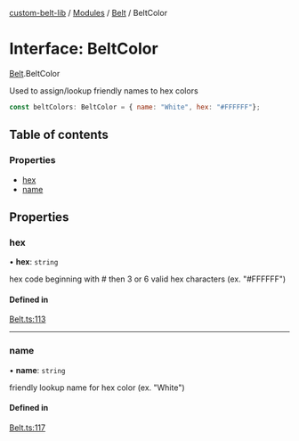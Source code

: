 [custom-belt-lib](../README.md) / [Modules](../modules.md) / [Belt](../modules/Belt.md) / BeltColor

# Interface: BeltColor

[Belt](../modules/Belt.md).BeltColor

Used to assign/lookup friendly names to hex colors

```js
const beltColors: BeltColor = { name: "White", hex: "#FFFFFF"};
```

## Table of contents

### Properties

- [hex](Belt.BeltColor.md#hex)
- [name](Belt.BeltColor.md#name)

## Properties

### hex

• **hex**: `string`

hex code beginning with # then 3 or 6 valid hex characters (ex. "#FFFFFF")

#### Defined in

[Belt.ts:113](https://github.com/jeffholst/custom-belt/blob/392183a/packages/custom-belt-lib/src/Belt.ts#L113)

___

### name

• **name**: `string`

friendly lookup name for hex color (ex. "White")

#### Defined in

[Belt.ts:117](https://github.com/jeffholst/custom-belt/blob/392183a/packages/custom-belt-lib/src/Belt.ts#L117)

